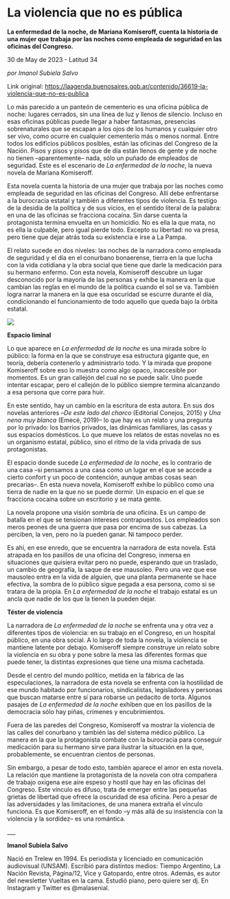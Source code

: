 # La violencia que no es pública

**La enfermedad de la noche, de Mariana Komiseroff, cuenta la historia de una mujer que trabaja por las noches como empleada de seguridad en las oficinas del Congreso.**

30 de May de 2023 - Latitud 34

_por Imanol Subiela Salvo_

Link original: https://laagenda.buenosaires.gob.ar/contenido/36619-la-violencia-que-no-es-publica



Lo más parecido a un panteón de cementerio es una oficina pública de noche: lugares cerrados, sin una línea de luz y llenos de silencio. Incluso en esas oficinas públicas puede llegar a haber fantasmas, presencias sobrenaturales que se escapan a los ojos de los humanos y cualquier otro ser vivo, como ocurre en cualquier cementerio más o menos normal. Entre todos los edificios públicos posibles, están las oficinas del Congreso de la Nación. Pisos y pisos y pisos que de día están llenos de gente y de noche no tienen –aparentemente– nada, sólo un puñado de empleados de seguridad. Este es el escenario de *La enfermedad de la noche*, la nueva novela de Mariana Komiseroff.




Esta novela cuenta la historia de una mujer que trabaja por las noches como empleada de seguridad en las oficinas del Congreso. Allí debe enfrentarse a la burocracia estatal y también a diferentes tipos de violencia. Es testigo de la desidia de la política y de sus vicios, en el sentido literal de la palabra: en una de las oficinas se fracciona cocaína. Sin darse cuenta la protagonista termina envuelta en un homicidio. No es ella la que mata, no es ella la culpable, pero igual pierde todo. Excepto su libertad: no va presa, pero tiene que dejar atrás toda su existencia e irse a La Pampa.




El relato sucede en dos niveles: las noches de la narradora como empleada de seguridad y el día en el conurbano bonaerense, tierra en la que lucha con la vida cotidiana y la obra social que tiene que darle la medicación para su hermano enfermo. Con esta novela, Komiseroff descubre un lugar desconocido por la mayoría de las personas y exhibe la manera en la que cambian las reglas en el mundo de la política cuando el sol se va. También logra narrar la manera en la que esa oscuridad se escurre durante el día, condicionando el funcionamiento de todo aquello que queda bajo la órbita estatal.




![](https://cdn.feater.me/files/images/1254336/59df8b33-8139-4a16-914d-3758729168ce.jpg)




**Espacio liminal**




Lo que aparece en *La enfermedad de la noche* es una mirada sobre lo público: la forma en la que se construye esa estructura gigante que, en teoría, debería contenerlo y administrarlo todo. Y la mirada que propone Komiseroff sobre eso lo muestra como algo opaco, inaccesible por momentos. Es un gran callejón del cual no se puede salir. Uno puede intentar escapar, pero el callejón de lo público siempre termina alcanzando a esa persona que corre para huir.




En este sentido, hay un cambio en la escritura de esta autora. En sus dos novelas anteriores –*De este lado del charco* (Editorial Conejos, 2015) y *Una nena muy blanca* (Emecé, 2019)– lo que hay es un relato y una pregunta por lo privado: los barrios privados, las dinámicas familiares, las casas y sus espacios domésticos. Lo que mueve los relatos de estas novelas no es un organismo estatal, público, sino el ritmo de la vida privada de sus protagonistas.




El espacio donde sucede *La enfermedad de la noche*, es lo contrario de una casa –si pensamos a una casa como un lugar en el que se accede a cierto confort y un poco de contención, aunque ambas cosas sean precarias–. En esta nueva novela, Komiseroff exhibe lo público como una tierra de nadie en la que no se puede dormir. Un espacio en el que se fracciona cocaína sobre un escritorio y se mata gente.




La novela propone una visión sombría de una oficina. Es un campo de batalla en el que se tensionan intereses contrapuestos. Los empleados son meros peones de una guerra que pasa por encima de sus cabezas. La perciben, la ven, pero no la pueden ganar. Ni tampoco perder.




Es ahí, en ese enredo, que se encuentra la narradora de esta novela. Está atrapada en los pasillos de una oficina del Congreso, inmersa en situaciones que quisiera evitar pero no puede, esperando que un traslado, un cambio de geografía, la saque de ese mausoleo. Pero una vez que ese mausoleo entra en la vida de alguien, que una planta permanente se hace efectiva, la sombra de lo público sigue pegada a esa persona, como si se tratara de la propia. En *La enfermedad de la noche* el trabajo estatal es un ancla que nadie de los que la tienen la pueden dejar.




**Téster de violencia**




La narradora de *La enfermedad de la noche* se enfrenta una y otra vez a diferentes tipos de violencia: en su trabajo en el Congreso, en un hospital público, en una obra social. A lo largo de toda la novela, la violencia se mantiene latente por debajo. Komiseroff siempre construye un relato sobre la violencia en su obra y pone sobre la mesa las diferentes formas que puede tener, la distintas expresiones que tiene una misma cachetada.




Desde el centro del mundo político, metida en la fábrica de las especulaciones, la narradora de esta novela se enfrenta con la hostilidad de ese mundo habitado por funcionarios, sindicalistas, legisladores y personas que buscan matarse entre sí para robarse un pedacito de torta. Algunos pasajes de *La enfermedad de la noche* exhiben que en los pasillos de la democracia sólo hay piñas, crímenes y encubrimientos.




Fuera de las paredes del Congreso, Komiseroff va mostrar la violencia de las calles del conurbano y también las del sistema médico público. La manera en la que la protagonista combate con la burocracia para conseguir medicación para su hermano sirve para ilustrar la situación en la que, probablemente, se encuentran cientos de personas.




Sin embargo, a pesar de todo esto, también aparece el amor en esta novela. La relación que mantiene la protagonista de la novela con otra compañera de trabajo oxigena ese aire espeso y hostil que hay en las oficinas del Congreso. Este vínculo es difuso, trata de emerger entre las pequeñas grietas de libertad que ofrece la oscuridad de esa oficina. Pero a pesar de las adversidades y las limitaciones, de una manera extraña el vínculo funciona. Es que Komiseroff, en el fondo –y más allá de su insistencia con la violencia y la sordidez– es una romántica.




\_\_\_




**Imanol Subiela Salvo**




Nació en Trelew en 1994. Es periodista y licenciado en comunicación audiovisual (UNSAM). Escribió para distintos medios: Tiempo Argentino, La Nación Revista, Página/12, Vice y Gatopardo, entre otros. Además, es autor del newsletter Vueltas en la cama. Estudió piano, pero quiere ser dj. En Instagram y Twitter es @malasenial.



